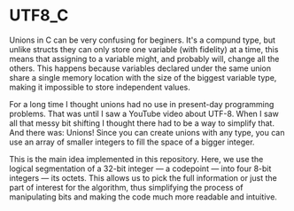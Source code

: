 # UTF8_C
Unions in C can be very confusing for beginers. It's a compund type, but unlike structs they can only store one variable (with fidelity) at a time, this means that assigning to a variable might, and probably will, change all the others. This happens because variables declared under the same union share a single memory location with the size of the biggest variable type, making it impossible to store independent values.

For a long time I thought unions had no use in present-day programming problems. That was until I saw a YouTube video about UTF-8. When I saw all that messy bit shifting I thought there had to be a way to simplify that. And there was: Unions! Since you can create unions with any type, you can use an array of smaller integers to fill the space of a bigger integer.

This is the main idea implemented in this repository. Here, we use the logical segmentation of a 32-bit integer — a codepoint — into four 8-bit integers — its octets. This allows us to pick the full information or just the part of interest for the algorithm, thus simplifying the process of manipulating bits and making the code much more readable and intuitive.
